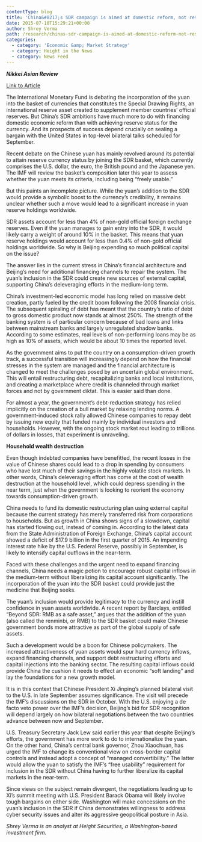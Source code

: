 ```yaml
---
contentType: blog
title: 'China&#8217;s SDR campaign is aimed at domestic reform, not reserve assets'
date: 2015-07-10T15:29:21+00:00
author: Shrey Verma
path: /research/chinas-sdr-campaign-is-aimed-at-domestic-reform-not-reserve-assets/
categories:
  - category: 'Economic &amp; Market Strategy'
  - category: Height in the News
  - category: News Feed
---
```

**_Nikkei Asian Review_**

[Link to Article](http://asia.nikkei.com/Viewpoints/Perspectives/China-s-SDR-campaign-is-aimed-at-domestic-reform-not-reserve-assets)

The International Monetary Fund is debating the incorporation of the yuan into the basket of currencies that constitutes the Special Drawing Rights, an international reserve asset created to supplement member countries&#8217; official reserves. But China&#8217;s SDR ambitions have much more to do with financing domestic economic reform than with achieving reserve status for the currency. And its prospects of success depend crucially on sealing a bargain with the United States in top-level bilateral talks scheduled for September.

Recent debate on the Chinese yuan has mainly revolved around its potential to attain reserve currency status by joining the SDR basket, which currently comprises the U.S. dollar, the euro, the British pound and the Japanese yen. The IMF will review the basket&#8217;s composition later this year to assess whether the yuan meets its criteria, including being &#8220;freely usable.&#8221;

But this paints an incomplete picture. While the yuan&#8217;s addition to the SDR would provide a symbolic boost to the currency&#8217;s credibility, it remains unclear whether such a move would lead to a significant increase in yuan reserve holdings worldwide.

SDR assets account for less than 4% of non-gold official foreign exchange reserves. Even if the yuan manages to gain entry into the SDR, it would likely carry a weight of around 10% in the basket. This means that yuan reserve holdings would account for less than 0.4% of non-gold official holdings worldwide. So why is Beijing expending so much political capital on the issue?

The answer lies in the current stress in China&#8217;s financial architecture and Beijing&#8217;s need for additional financing channels to repair the system. The yuan&#8217;s inclusion in the SDR could create new sources of external capital, supporting China&#8217;s deleveraging efforts in the medium-long term.

China&#8217;s investment-led economic model has long relied on massive debt creation, partly fueled by the credit boom following the 2008 financial crisis. The subsequent spiraling of debt has meant that the country&#8217;s ratio of debt to gross domestic product now stands at almost 250%. The strength of the banking system is of particular concern because of bad loans and links between mainstream banks and largely unregulated shadow banks. According to some estimates, real levels of non-performing loans may be as high as 10% of assets, which would be about 10 times the reported level.

As the government aims to put the country on a consumption-driven growth track, a successful transition will increasingly depend on how the financial stresses in the system are managed and the financial architecture is changed to meet the challenges posed by an uncertain global environment. This will entail restructuring debt, recapitalizing banks and local institutions, and creating a marketplace where credit is channeled through market forces and not by government diktat. This is easier said than done.

For almost a year, the government&#8217;s debt-reduction strategy has relied implicitly on the creation of a bull market by relaxing lending norms. A government-induced stock rally allowed Chinese companies to repay debt by issuing new equity that funded mainly by individual investors and households. However, with the ongoing stock market rout leading to trillions of dollars in losses, that experiment is unraveling.

**Household wealth destruction**

Even though indebted companies have benefitted, the recent losses in the value of Chinese shares could lead to a drop in spending by consumers who have lost much of their savings in the highly volatile stock markets. In other words, China&#8217;s deleveraging effort has come at the cost of wealth destruction at the household level, which could depress spending in the near term, just when the government is looking to reorient the economy towards consumption-driven growth.

China needs to fund its domestic restructuring plan using external capital because the current strategy has merely transferred risk from corporations to households. But as growth in China shows signs of a slowdown, capital has started flowing out, instead of coming in. According to the latest data from the State Administration of Foreign Exchange, China&#8217;s capital account showed a deficit of $17.9 billion in the first quarter of 2015. An impending interest rate hike by the U.S. Federal Reserve, possibly in September, is likely to intensify capital outflows in the near-term.

Faced with these challenges and the urgent need to expand financing channels, China needs a magic potion to encourage robust capital inflows in the medium-term without liberalizing its capital account significantly. The incorporation of the yuan into the SDR basket could provide just the medicine that Beijing seeks.

The yuan&#8217;s inclusion would provide legitimacy to the currency and instill confidence in yuan assets worldwide. A recent report by Barclays, entitled &#8220;Beyond SDR: RMB as a safe asset,&#8221; argues that the addition of the yuan (also called the renminbi, or RMB) to the SDR basket could make Chinese government bonds more attractive as part of the global supply of safe assets.

Such a development would be a boon for Chinese policymakers. The increased attractiveness of yuan assets would spur hard currency inflows, expand financing channels, and support debt restructuring efforts and capital injections into the banking sector. The resulting capital inflows could provide China the cushion it needs to effect an economic &#8220;soft landing&#8221; and lay the foundations for a new growth model.

It is in this context that Chinese President Xi Jinping&#8217;s planned bilateral visit to the U.S. in late September assumes significance. The visit will precede the IMF&#8217;s discussions on the SDR in October. With the U.S. enjoying a de facto veto power over the IMF&#8217;s decision, Beijing&#8217;s bid for SDR recognition will depend largely on how bilateral negotiations between the two countries advance between now and September.

U.S. Treasury Secretary Jack Lew said earlier this year that despite Beijing&#8217;s efforts, the government has more work to do to internationalize the yuan. On the other hand, China&#8217;s central bank governor, Zhou Xiaochuan, has urged the IMF to change its conventional view on cross-border capital controls and instead adopt a concept of &#8220;managed convertibility.&#8221; The latter would allow the yuan to satisfy the IMF&#8217;s &#8220;free usability&#8221; requirement for inclusion in the SDR without China having to further liberalize its capital markets in the near-term.

Since views on the subject remain divergent, the negotiations leading up to Xi&#8217;s summit meeting with U.S. President Barack Obama will likely involve tough bargains on either side. Washington will make concessions on the yuan&#8217;s inclusion in the SDR if China demonstrates willingness to address cyber security issues and alter its aggressive geopolitical posture in Asia.

_Shrey Verma is an analyst at Height Securities, a Washington-based investment firm._